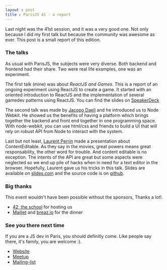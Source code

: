 ```yaml
---
layout : post
title : ParisJS 41 - a report
---
```

Last night was the 41st session, and it was a very good one. Not only because
I did my first talk but because the community was awesome as ever. This post
is a small report of this edition.

### The talks

As usual with ParisJS, the subjects were very diverse. Both backend and frontend
had their share. Two were real life examples, one was an experiment.

The first talk (mine) was about *ReactJS and Games*. This is a report of an
ongoing experiment using ReactJS to create a game. It started with an oriented
introduction to ReactJS and the implementation of several gamedev patterns using
ReactJS. You can find the slides on [SpeakerDeck](https://speakerdeck.com/bobylito/react-and-games)

The second talk was made by [Jacopo Daeli](https://twitter.com/JacopoDaeli) and he introduced us to Node Webkit.
He showed us the benefits of having a platform which brings together the backend
and front end together in one programming space. With node-webkit, you can use
html/css and friends to build a UI that will rely on robust API from Node to
interact with the system.

Last but not least, [Laurent Perrin](https://twitter.com/l_perrin) made a presentation about ContentEditable.
As they say in the movies, great powers means great responsability, the other word
for trouble. And content editable is no exception. The intents of the API are great
but some aspects were neglected so we end up pile of hacks when in need for a
text editor in the browser. Hopefully, Laurent gave us his tricks in this talk.
Slides are available on [slides.com](http://slides.com/laurentperrin/contenteditable#/)
and the source code is on [github](https://github.com/lperrin/talk-contenteditable).

### Big thanks

This event wouldn't have been possible without the sponsors, Thanks a lot!.

  - [42, the school](http://www.42.fr/) for hosting us
  - [Mailjet](https://www.mailjet.com/) and [breaz.io](https://breaz.io/) for the dinner

### See you there next time

If you are a JS dev in Paris, you should definitly come. Like people say there,
it's family, you are welcome :).

 - [Website](parisjs.org)
 - [Meetup](meetup.com/parisjs)
 - [Mailing-list](https://groups.google.com/forum/#!forum/parisjs)
